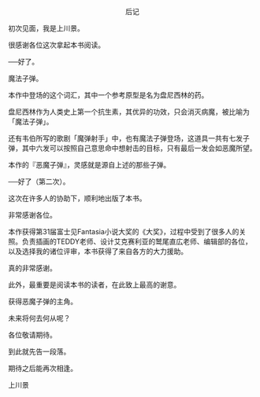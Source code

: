 <p align="center">后记</p>

初次见面，我是上川景。

很感谢各位这次拿起本书阅读。

──好了。

魔法子弹。

本作中登场的这个词汇，其中一个参考原型是名为盘尼西林的药。

盘尼西林作为人类史上第一个抗生素，其优异的功效，只会消灭病魔，被比喻为「魔法子弹」。

还有韦伯所写的歌剧「魔弹射手」中，也有魔法子弹登场，这道具一共有七发子弹，其中六发可以按照自己意思命中想射击的目标，只有最后一发会如恶魔所望。

本作的『恶魔子弹』，灵感就是源自上述的那些子弹。

──好了（第二次）。

这次在许多人的协助下，顺利地出版了本书。

非常感谢各位。

本作获得第31届富士见Fantasia小说大奖的《大奖》，过程中受到了很多人的关照。负责插画的TEDDY老师、设计艾克赛利亚的鹫尾直広老师、编辑部的各位，以及选择我的诸位评审，本书获得了来自各方的大力援助。

真的非常感谢。

此外，最重要是阅读本书的读者，在此致上最高的谢意。

获得恶魔子弹的主角。

未来将何去何从呢？

各位敬请期待。

到此就先告一段落。

期待之后能再次相逢。

上川景

